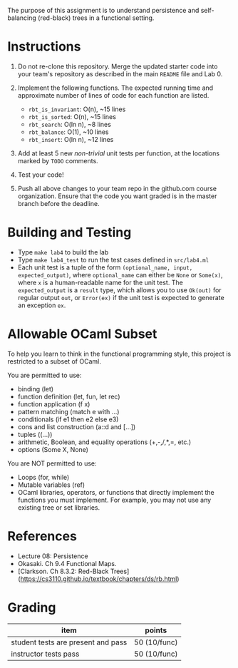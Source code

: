 The purpose of this assignment is to understand persistence and
self-balancing (red-black) trees in a functional setting.

Instructions
============

1. Do not re-clone this repository.  Merge the updated starter code
   into your team's repository as described in the main `README` file
   and Lab 0.

2. Implement the following functions.  The expected running time and
   approximate number of lines of code for each function are listed.
   - `rbt_is_invariant`: O(n), ~15 lines
   - `rbt_is_sorted`: O(n), ~15 lines
   - `rbt_search`: O(ln n), ~8 lines
   - `rbt_balance`: O(1), ~10 lines
   - `rbt_insert`: O(ln n), ~12 lines

3. Add at least 5 new *non-trivial* unit tests per function, at the
   locations marked by `TODO` comments.

4. Test your code!

5. Push all above changes to your team repo in the github.com course
   organization.  Ensure that the code you want graded is in the
   master branch before the deadline.

Building and Testing
====================

- Type `make lab4` to build the lab
- Type `make lab4_test` to run the test cases defined in `src/lab4.ml`
- Each unit test is a tuple of the form `(optional_name, input,
  expected_output)`, where `optional_name` can either be `None` or
  `Some(x)`, where `x` is a human-readable name for the unit test. The
  `expected_output` is a `result` type, which allows you to use
  `Ok(out)` for regular output `out`, or `Error(ex)` if the unit test
  is expected to generate an exception `ex`.

Allowable OCaml Subset
======================

To help you learn to think in the functional programming style, this
project is restricted to a subset of OCaml.

You are permitted to use:
- binding (let)
- function definition (let, fun, let rec)
- function application (f x)
- pattern matching (match e with ...)
- conditionals (if e1 then e2 else e3)
- cons and list construction (a::d and [...])
- tuples ((...))
- arithmetic, Boolean, and equality operations (+,-,/,*,=, etc.)
- options (Some X, None)

You are NOT permitted to use:
- Loops (for, while)
- Mutable variables (ref)
- OCaml libraries, operators, or functions that directly implement the
  functions you must implement.  For example, you may not use any
  existing tree or set libraries.

References
==========
- Lecture 08: Persistence
- Okasaki. Ch 9.4 Functional Maps.
- [Clarkson. Ch 8.3.2: Red-Black Trees]
  (https://cs3110.github.io/textbook/chapters/ds/rb.html)
 
Grading
=======

| item                                 | points      |
|--------------------------------------|-------------|
| student tests are present and pass   | 50 (10/func) |
| instructor tests pass                | 50 (10/func) |


